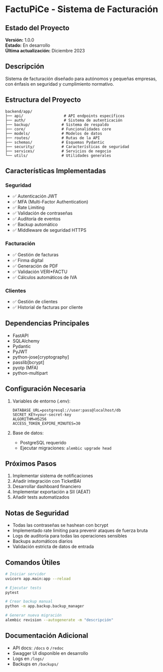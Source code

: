 # FactuPiCe - Sistema de Facturación

## Estado del Proyecto
**Versión:** 1.0.0  
**Estado:** En desarrollo  
**Última actualización:** Diciembre 2023

## Descripción
Sistema de facturación diseñado para autónomos y pequeñas empresas, con énfasis en seguridad y cumplimiento normativo.

## Estructura del Proyecto
```
backend/app/
├── api/                  # API endpoints específicos
├── auth/                 # Sistema de autenticación
├── backup/              # Sistema de respaldo
├── core/                # Funcionalidades core
├── models/              # Modelos de datos
├── routes/              # Rutas de la API
├── schemas/             # Esquemas Pydantic
├── security/            # Características de seguridad
├── services/            # Servicios de negocio
└── utils/               # Utilidades generales
```

## Características Implementadas
### Seguridad
- ✅ Autenticación JWT
- ✅ MFA (Multi-Factor Authentication)
- ✅ Rate Limiting
- ✅ Validación de contraseñas
- ✅ Auditoría de eventos
- ✅ Backup automático
- ✅ Middleware de seguridad HTTPS

### Facturación
- ✅ Gestión de facturas
- ✅ Firma digital
- ✅ Generación de PDF
- ✅ Validación VERI*FACTU
- ✅ Cálculos automáticos de IVA

### Clientes
- ✅ Gestión de clientes
- ✅ Historial de facturas por cliente

## Dependencias Principales
- FastAPI
- SQLAlchemy
- Pydantic
- PyJWT
- python-jose[cryptography]
- passlib[bcrypt]
- pyotp (MFA)
- python-multipart

## Configuración Necesaria
1. Variables de entorno (.env):
   ```
   DATABASE_URL=postgresql://user:pass@localhost/db
   SECRET_KEY=your-secret-key
   ALGORITHM=HS256
   ACCESS_TOKEN_EXPIRE_MINUTES=30
   ```

2. Base de datos:
   - PostgreSQL requerido
   - Ejecutar migraciones: `alembic upgrade head`

## Próximos Pasos
1. Implementar sistema de notificaciones
2. Añadir integración con TicketBAI
3. Desarrollar dashboard financiero
4. Implementar exportación a SII (AEAT)
5. Añadir tests automatizados

## Notas de Seguridad
- Todas las contraseñas se hashean con bcrypt
- Implementado rate limiting para prevenir ataques de fuerza bruta
- Logs de auditoría para todas las operaciones sensibles
- Backups automáticos diarios
- Validación estricta de datos de entrada

## Comandos Útiles
```bash
# Iniciar servidor
uvicorn app.main:app --reload

# Ejecutar tests
pytest

# Crear backup manual
python -m app.backup.backup_manager

# Generar nueva migración
alembic revision --autogenerate -m "descripción"
```

## Documentación Adicional
- API docs: `/docs` o `/redoc`
- Swagger UI disponible en desarrollo
- Logs en `/logs/`
- Backups en `/backups/`
